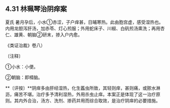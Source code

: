## 4.31 林珮琴治阴痒案

夏氏 暑月孕后，小水①赤涩，子户痒甚，日晡寒热。此由胞宫虚，感受湿热也。内用龙胆泻肝汤，加赤苓、灯心煎服；外用蛇床子、川椒、白矾煎汤熏洗；再用杏仁、雄黄、朝脑②研末，掺入户内愈。

《类证治裁》卷八）

〔注释〕

①小水：小便。

②朝脑：即樟脑。

**〔评按〕**阴痒多由肝经湿热，化生䘌虫所致，其轻则痒，甚则痛，或脓水淋沥，痛苦不堪。治疗多予清利湿热，外用杀虫止痒。本案正是体现了这一治疗原则。其内外合治，汤方、洗剂、掺药并用而综合取效，是治疗阴痒的必要措施。
